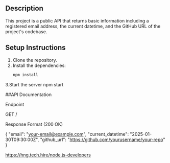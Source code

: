 ## Description
This project is a public API that returns basic information including a registered email address, the current datetime, and the GitHub URL of the project's codebase.

## Setup Instructions

1. Clone the repository.
2. Install the dependencies:
   ```bash
   npm install
3.Start the server
   npm start

##API Documentation

Endpoint

GET /

Response Format (200 OK)

{
  "email": "your-email@example.com",
  "current_datetime": "2025-01-30T09:30:00Z",
  "github_url": "https://github.com/yourusername/your-repo"
}

https://hng.tech.hire/node.js-developers
